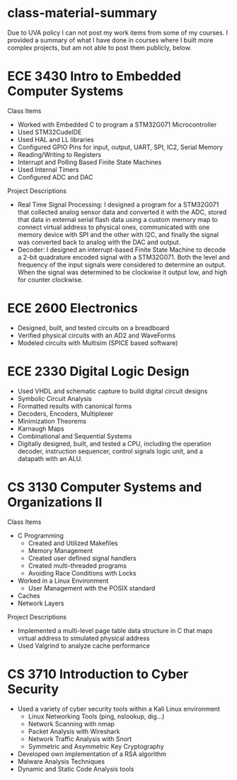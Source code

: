 # class-material-summary
Due to UVA policy I can not post my work items from some of my courses. I provided a summary of what I have done in courses where I built more complex projects, but am not able to post them publicly, below.

# ECE 3430 Intro to Embedded Computer Systems
Class Items
* Worked with Embedded C to program a STM32G071 Microcontroller
* Used STM32CudeIDE
* Used HAL and LL libraries
* Configured GPIO Pins for input, output, UART, SPI, IC2, Serial Memory
* Reading/Writing to Registers
* Interrupt and Polling Based Finite State Machines
* Used Internal Timers
* Configured ADC and DAC

Project Descriptions
* Real Time Signal Processing: I designed a program for a STM32G071 that collected analog sensor data and converted it with the ADC, stored that data in external serial flash data using a custom memory map to connect virtual address to physical ones, communicated with one memory device with SPI and the other with I2C, and finally the signal was converted back to analog with the DAC and output. 
* Decoder: I designed an interrupt-based Finite State Machine to decode a 2-bit quadrature encoded signal with a STM32G071. Both the level and frequency of the input signals were considered to determine an output. When the signal was determined to be clockwise it output low, and high for counter clockwise. 

# ECE 2600 Electronics
* Designed, built, and tested circuits on a breadboard
* Verified physical circuits with an AD2 and WaveForms
* Modeled circuits with Multisim (SPICE based software)

# ECE 2330 Digital Logic Design
* Used VHDL and schematic capture to build digital circuit designs
* Symbolic Circuit Analysis 
* Formatted results with canonical forms
* Decoders, Encoders, Multiplexer
* Minimization Theorems
* Karnaugh Maps
* Combinational and Sequential Systems
* Digitally designed, built, and tested a CPU, including the operation decoder, instruction sequencer, control signals logic unit, and a datapath with an ALU.



# CS 3130 Computer Systems and Organizations II
Class Items
* C Programming
  * Created and Utilized Makefiles
  * Memory Management
  * Created user defined signal handlers
  * Created multi-threaded programs
  * Avoiding Race Conditions with Locks
* Worked in a Linux Environment
  * User Management with the POSIX standard
* Caches
* Network Layers

Project Descriptions
* Implemented a multi-level page table data structure in C that maps virtual address to simulated physical address
* Used Valgrind to analyze cache performance 

# CS 3710 Introduction to Cyber Security
* Used a variety of cyber security tools within a Kali Linux environment
  * Linux Networking Tools (ping, nslookup, dig…)
  * Network Scanning with nmap
  * Packet Analysis with Wireshark
  * Network Traffic Analysis with Snort
  * Symmetric and Asymmetric Key Cryptography
* Developed own implementation of a RSA algorithm
* Malware Analysis Techniques
* Dynamic and Static Code Analysis tools

